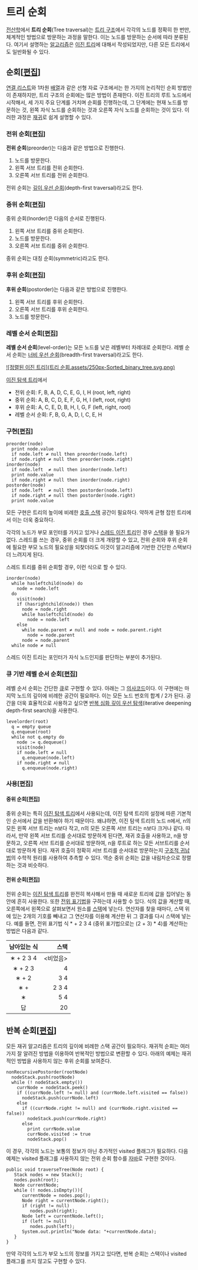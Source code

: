 # 트리 순회

[전산학](https://ko.wikipedia.org/wiki/전산학)에서 **트리 순회**(Tree traversal)는 [트리 구조](https://ko.wikipedia.org/wiki/트리_구조)에서 각각의 노드를 정확히 한 번만, 체계적인 방법으로 방문하는 과정을 말한다. 이는 노드를 방문하는 순서에 따라 분류된다. 여기서 설명하는 [알고리즘](https://ko.wikipedia.org/wiki/알고리즘)은 [이진 트리](https://ko.wikipedia.org/wiki/이진_트리)에 대해서 작성되었지만, 다른 모든 트리에서도 일반화될 수 있다.



## 순회[[편집](https://ko.wikipedia.org/w/index.php?title=트리_순회&action=edit&section=1)]

[연결 리스트](https://ko.wikipedia.org/wiki/연결_리스트)와 1차원 [배열](https://ko.wikipedia.org/wiki/배열)과 같은 선형 자료 구조에서는 한 가지의 논리적인 순회 방법만이 존재하지만, 트리 구조의 순회에는 많은 방법이 존재한다. 이진 트리의 루트 노드에서 시작해서, 세 가지 주요 단계를 거치며 순회를 진행하는데, 그 단계에는 현재 노드를 방문하는 것, 왼쪽 자식 노드를 순회하는 것과 오른쪽 자식 노드를 순회하는 것이 있다. 이러한 과정은 [재귀](https://ko.wikipedia.org/wiki/재귀)로 쉽게 설명할 수 있다.

### 전위 순회[[편집](https://ko.wikipedia.org/w/index.php?title=트리_순회&action=edit&section=2)]

**전위 순회**(preorder)는 다음과 같은 방법으로 진행한다.

1. 노드를 방문한다.
2. 왼쪽 서브 트리를 전위 순회한다.
3. 오른쪽 서브 트리를 전위 순회한다.

전위 순회는 [깊이 우선 순회](https://ko.wikipedia.org/wiki/깊이_우선_탐색)(depth-first traversal)라고도 한다.

### 중위 순회[[편집](https://ko.wikipedia.org/w/index.php?title=트리_순회&action=edit&section=3)]

중위 순회(Inorder)은 다음의 순서로 진행된다.

1. 왼쪽 서브 트리를 중위 순회한다.
2. 노드를 방문한다.
3. 오른쪽 서브 트리를 중위 순회한다.

중위 순회는 대칭 순회(symmetric)라고도 한다.

### 후위 순회[[편집](https://ko.wikipedia.org/w/index.php?title=트리_순회&action=edit&section=4)]

**후위 순회**(postorder)는 다음과 같은 방법으로 진행한다.

1. 왼쪽 서브 트리를 후위 순회한다.
2. 오른쪽 서브 트리를 후위 순회한다.
3. 노드를 방문한다.

### 레벨 순서 순회[[편집](https://ko.wikipedia.org/w/index.php?title=트리_순회&action=edit&section=5)]

**레벨 순서 순회**(level-order)는 모든 노드를 낮은 레벨부터 차례대로 순회한다. 레벨 순서 순회는 [너비 우선 순회](https://ko.wikipedia.org/wiki/너비_우선_탐색)(breadth-first traversal)라고도 한다.

[![정렬된 이진 트리](트리 순회.assets/250px-Sorted_binary_tree.svg.png)](https://commons.wikimedia.org/wiki/File:Sorted_binary_tree.svg)

[이진 탐색 트리](https://ko.wikipedia.org/wiki/이진_탐색_트리)에서

- 전위 순회: F, B, A, D, C, E, G, I, H (root, left, right)
- 중위 순회: A, B, C, D, E, F, G, H, I (left, root, right)
- 후위 순회: A, C, E, D, B, H, I, G, F (left, right, root)
- 레벨 순서 순회: F, B, G, A, D, I, C, E, H

### 구현[[편집](https://ko.wikipedia.org/w/index.php?title=트리_순회&action=edit&section=6)]

```
preorder(node)
  print node.value
  if node.left ≠ null then preorder(node.left)
  if node.right ≠ null then preorder(node.right)
inorder(node)
  if node.left  ≠ null then inorder(node.left)
  print node.value
  if node.right ≠ null then inorder(node.right)
postorder(node)
  if node.left  ≠ null then postorder(node.left)
  if node.right ≠ null then postorder(node.right)
  print node.value
```

모든 구현은 트리의 높이에 비례한 [호출 스택](https://ko.wikipedia.org/wiki/호출_스택) 공간이 필요하다. 약하게 균형 잡힌 트리에서 이는 더욱 중요하다.

각각의 노드가 부모 포인터를 가지고 있거나 [스레드 이진 트리](https://ko.wikipedia.org/wiki/스레드_이진_트리)인 경우 [스택](https://ko.wikipedia.org/wiki/스택)을 쓸 필요가 없다. 스레드를 쓰는 경우, 중위 순회를 더 크게 개량할 수 있고, 전위 순회와 후위 순회에 필요한 부모 노드의 필요성을 되찾더라도 이것이 알고리즘에 기반한 간단한 스택보다 더 느려지게 된다.

스레드 트리를 중위 순회할 경우, 이런 식으로 할 수 있다.

```
inorder(node)
  while hasleftchild(node) do
    node = node.left
  do
    visit(node)
    if (hasrightchild(node)) then
      node = node.right
      while hasleftchild(node) do
        node = node.left
    else
      while node.parent ≠ null and node = node.parent.right
        node = node.parent
      node = node.parent
  while node ≠ null
```

스레드 이진 트리는 포인터가 자식 노드인지를 판단하는 부분이 추가된다.

### 큐 기반 레벨 순서 순회[[편집](https://ko.wikipedia.org/w/index.php?title=트리_순회&action=edit&section=7)]

레벨 순서 순회는 간단한 [큐](https://ko.wikipedia.org/wiki/큐_(자료_구조))로 구현할 수 있다. 아래는 그 [의사코드](https://ko.wikipedia.org/wiki/의사코드)이다. 이 구현에는 마지막 노드의 깊이에 비례한 공간이 필요하다. 이는 모든 노드 번호의 합계 / 2가 된다. 공간을 더욱 효율적으로 사용하고 싶으면 [반복 심화 깊이 우선 탐색](https://ko.wikipedia.org/w/index.php?title=반복_심화_깊이_우선_탐색&action=edit&redlink=1)(iterative deepening depth-first search)을 사용한다.

```
levelorder(root)
  q = empty queue
  q.enqueue(root)
  while not q.empty do
    node := q.dequeue()
    visit(node)
    if node.left ≠ null
      q.enqueue(node.left)
    if node.right ≠ null
      q.enqueue(node.right)
```

### 사용[[편집](https://ko.wikipedia.org/w/index.php?title=트리_순회&action=edit&section=8)]

#### 중위 순회[[편집](https://ko.wikipedia.org/w/index.php?title=트리_순회&action=edit&section=9)]

중위 순회는 특히 [이진 탐색 트리](https://ko.wikipedia.org/wiki/이진_탐색_트리)에서 사용되는데, 이진 탐색 트리의 설정에 따른 기본적인 순서에서 값을 반환해야 하기 때문이다. 왜냐하면, 이진 탐색 트리의 노드 n에서, n의 모든 왼쪽 서브 트리는 n보다 작고, n의 모든 오른쪽 서브 트리는 n보다 크거나 같다. 따라서, 만약 왼쪽 서브 트리를 순서대로 방문하게 된다면, 재귀 호출을 사용하고, n을 방문하고, 오른쪽 서브 트리를 순서대로 방문하여, n을 루트로 하는 모든 서브트리를 순서대로 방문하게 된다. 재귀 호출이 정확히 서브 트리를 순서대로 방문하는지 [구조적 귀납법](https://ko.wikipedia.org/w/index.php?title=구조적_귀납법&action=edit&redlink=1)의 수학적 원리를 사용하여 추측할 수 있다. 역순 중위 순회는 값을 내림차순으로 정렬하는 것과 비슷하다.

#### 전위 순회[[편집](https://ko.wikipedia.org/w/index.php?title=트리_순회&action=edit&section=10)]

전위 순회는 [이진 탐색 트리](https://ko.wikipedia.org/wiki/이진_탐색_트리)를 완전히 복사해서 만들 때 새로운 트리에 값을 집어넣는 동안에 흔히 사용한다. 또한 [전위 표기법](https://ko.wikipedia.org/wiki/폴란드_표기법)을 구하는데 사용할 수 있다. 식의 값을 계산할 때, 오른쪽에서 왼쪽으로 살펴보면서 원소를 [스택](https://ko.wikipedia.org/wiki/스택)에 넣는다. 연산자를 찾을 때마다, 스택 위에 있는 2개의 기호를 빼내고 그 연산자를 이용해 계산한 뒤 그 결과를 다시 스택에 넣는다. 예를 들면, 전위 표기법 식 * + 2 3 4 (중위 표기법으로는 (2 + 3) * 4)를 계산하는 방법은 다음과 같다.

| 남아있는 식 |     스택 |
| :---------: | -------: |
|  ∗ + 2 3 4  | <비었음> |
|   ∗ + 2 3   |        4 |
|    ∗ + 2    |      3 4 |
|     ∗ +     |    2 3 4 |
|      ∗      |      5 4 |
|     답      |       20 |

## 반복 순회[[편집](https://ko.wikipedia.org/w/index.php?title=트리_순회&action=edit&section=11)]

모든 재귀 알고리즘은 트리의 깊이에 비례한 스택 공간이 필요하다. 재귀적 순회는 여러 가지 잘 알려진 방법을 이용하여 반복적인 방법으로 변환할 수 있다. 아래의 예제는 재귀적인 방법을 사용하지 않는 후위 순회를 보여준다.

```
nonRecursivePostorder(rootNode)
  nodeStack.push(rootNode)
  while (! nodeStack.empty())
    currNode = nodeStack.peek()
    if ((currNode.left != null) and (currNode.left.visited == false))
      nodeStack.push(currNode.left)
    else
      if ((currNode.right != null) and (currNode.right.visited == false))
        nodeStack.push(currNode.right)
      else
        print currNode.value
        currNode.visited := true
        nodeStack.pop()
```

이 경우, 각각의 노드는 보통의 정보가 아닌 추가적인 visited 플래그가 필요하다. 다음 예제는 visited 플래그를 사용하지 않는 전위 순회 함수를 [자바](https://ko.wikipedia.org/wiki/자바_(프로그래밍_언어))로 구현한 것이다.

```
public void traverseTree(Node root) {
   Stack nodes = new Stack();
   nodes.push(root);
   Node currentNode;
   while (! nodes.isEmpty()){
      currentNode = nodes.pop();
      Node right = currentNode.right();
      if (right != null)
         nodes.push(right);
      Node left = currentNode.left();
      if (left != null)
         nodes.push(left);
      System.out.println("Node data: "+currentNode.data);
   }
}
```

만약 각각의 노드가 부모 노드의 정보를 가지고 있다면, 반복 순회는 스택이나 visited 플래그를 쓰지 않고도 구현할 수 있다.